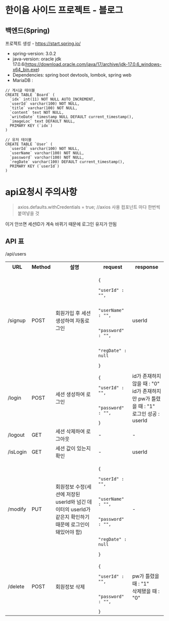 # 한이음 사이드 프로젝트 - 블로그
## 백엔드(Spring)

프로젝트 생성 - https://start.spring.io/
- spring-version: 3.0.2
- java-version: oracle jdk 17.0.6(https://download.oracle.com/java/17/archive/jdk-17.0.6_windows-x64_bin.exe)
- Dependencies: spring boot devtools, lombok, spring web
- MariaDB : 
```
// 게시글 테이블
CREATE TABLE `Board` (
  `idx` int(11) NOT NULL AUTO_INCREMENT,
  `userId` varchar(100) NOT NULL,
  `title` varchar(100) NOT NULL,
  `content` text NOT NULL,
  `writeDate` timestamp NULL DEFAULT current_timestamp(),
  `imageLoc` text DEFAULT NULL,
  PRIMARY KEY (`idx`)
)

// 유저 테이블
CREATE TABLE `User` (
  `userId` varchar(100) NOT NULL,
  `userName` varchar(100) NOT NULL,
  `password` varchar(100) NOT NULL,
  `regDate` varchar(100) DEFAULT current_timestamp(),
  PRIMARY KEY (`userId`)
)
```

# api요청시 주의사항
> axios.defaults.withCredentials = true; //axios 사용 컴포넌트 마다 한번씩 붙여넣을 것

이거 안쓰면 세션ID가 계속 바뀌기 때문에 로그인 유지가 안됨


## API 표
/api/users
<table>
<tr>
<th>URL</th>
<th>Method</th>
<th>설명</th>
<th>request</th>
<th>response</th>
</tr>
<tr>
<td>/signup</td>
<td>POST</td>
<td>회원가입 후 세션 생성하여 자동로그인</td>
<td><code>
{
    "userId" : "",    <br> &emsp;
    "userName" : "",  <br> &emsp;
    "password" : "",  <br> &emsp;
    "regDate" : null  <br>
}
</code></td>
<td>userId</td>
</tr>
<tr>
<td>/login</td>
<td>POST</td>
<td>세션 생성하여 로그인</td>
<td><code>
{
    "userId" : "",    <br> &emsp;
    "password" : "",  <br>
}
</code></td>
<td>
id가 존재하지 않을 때 : "0"<br>
id가 존재하지만 pw가 틀렸을 때 : "1"<br>
로그인 성공 : userId<br>
</td>
</tr>
<tr>
<td>/logout</td>
<td>GET</td>
<td>세션 삭제하여 로그아웃</td>
<td>-</td>
<td>-</td>
</tr>
<tr>
<td>/isLogin</td>
<td>GET</td>
<td>세션 값이 있는지 확인</td>
<td>-</td>
<td>userId</td>
</tr>
<tr>
<td>/modify</td>
<td>PUT</td>
<td>회원정보 수정(세션에 저장된 userId와 넘긴 데이터의 userId가 같은지 확인하기 때문에 로그인이 돼있어야 함)</td>
<td><code>
{
    "userId" : "",    <br> &emsp;
    "userName" : "",  <br> &emsp;
    "password" : "",  <br> &emsp;
    "regDate" : null  <br>
}
</code></td>
<td>-</td>
</tr>
<tr>
<td>/delete</td>
<td>POST</td>
<td>회원정보 삭제</td>
<td><code>
{
    "userId" : "",    <br> &emsp;
    "password" : "",  <br>
}
</code></td>
<td>
pw가 틀렸을 때 : "1"<br>
삭제됐을 때 : "0"</td>
</tr>
</table>
